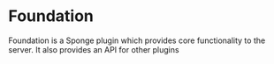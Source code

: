 Foundation
==========

Foundation is a Sponge plugin which provides core functionality to the server. It also provides an API for other plugins
